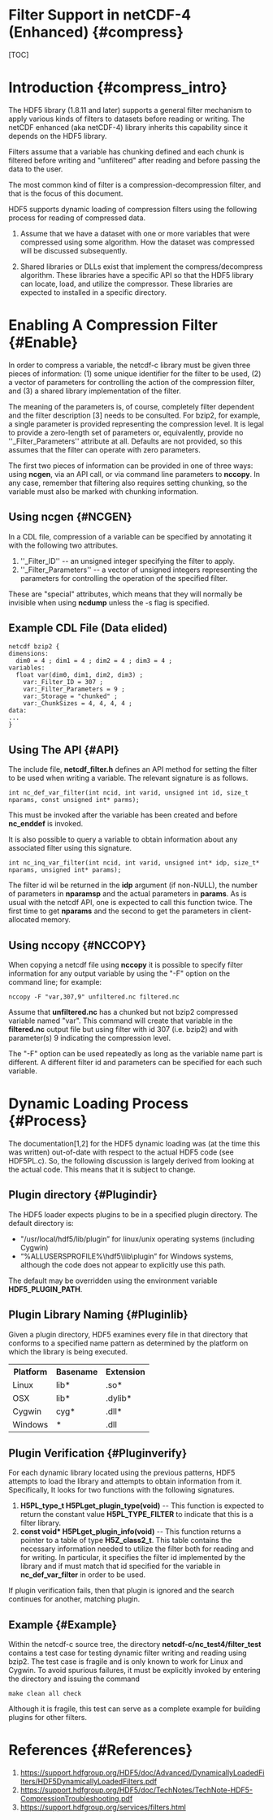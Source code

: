 Filter Support in netCDF-4 (Enhanced) {#compress}
=================================

[TOC]

Introduction {#compress_intro}
==================

The HDF5 library (1.8.11 and later) 
supports a general filter mechanism to apply various
kinds of filters to datasets before reading or writing. 
The netCDF enhanced (aka netCDF-4) library inherits this
capability since it depends on the HDF5 library.

Filters assume that a variable has chunking
defined and each chunk is filtered before
writing and "unfiltered" after reading and
before passing the data to the user.

The most common kind of filter is a compression-decompression
filter, and that is the focus of this document.

HDF5 supports dynamic loading of compression filters using the following
process for reading of compressed data.

1. Assume that we have a dataset with one or more variables that
were compressed using some algorithm. How the dataset was compressed
will be discussed subsequently.

2. Shared libraries or DLLs exist that implement the compress/decompress
algorithm. These libraries have a specific API so that the HDF5 library
can locate, load, and utilize the compressor.
These libraries are expected to installed in a specific
directory.

Enabling A Compression Filter {#Enable}
=============================

In order to compress a variable, the netcdf-c library
must be given three pieces of information:
(1) some unique identifier for the filter to be used,
(2) a vector of parameters for
controlling the action of the compression filter, and
(3) a shared library implementation of the filter.

The meaning of the parameters is, of course,
completely filter dependent and the filter
description [3] needs to be consulted. For
bzip2, for example, a single parameter is provided
representing the compression level.
It is legal to provide a zero-length set of parameters or,
equivalently, provide no ''_Filter_Parameters'' attribute
at all. Defaults are not provided, so this assumes that
the filter can operate with zero parameters.

The first two pieces of  information can be provided in one of three ways:
using __ncgen__, via an API call, or via command line parameters to __nccopy__.
In any case, remember that filtering also requires setting chunking, so the
variable must also be marked with chunking information.

Using ncgen {#NCGEN}
-------------

In a CDL file, compression of a variable can be specified
by annotating it with the following two attributes.

1. ''_Filter_ID'' -- an unsigned integer specifying the filter to apply.
2. ''_Filter_Parameters'' -- a vector of unsigned integers representing the
parameters for controlling the operation of the specified filter.

These are "special" attributes, which means that
they will normally be invisible
when using __ncdump__ unless the -s flag is specified.

Example CDL File (Data elided)
------------------------------
````
netcdf bzip2 {
dimensions:
  dim0 = 4 ; dim1 = 4 ; dim2 = 4 ; dim3 = 4 ;
variables:
  float var(dim0, dim1, dim2, dim3) ;
    var:_Filter_ID = 307 ;
    var:_Filter_Parameters = 9 ;
    var:_Storage = "chunked" ;
    var:_ChunkSizes = 4, 4, 4, 4 ;
data:
...
}
````

Using The API {#API}
-------------
The include file, __netcdf_filter.h__ defines
an API method for setting the filter to be used
when writing a variable. The relevant signature is
as follows.
````
int nc_def_var_filter(int ncid, int varid, unsigned int id, size_t nparams, const unsigned int* parms);
````
This must be invoked after the variable has been created and before
__nc_enddef__ is invoked.

It is also possible to query a variable to obtain information about
any associated filter using this signature.
````
int nc_inq_var_filter(int ncid, int varid, unsigned int* idp, size_t* nparams, unsigned int* params);

````
The filter id wil be returned in the __idp__ argument (if non-NULL),
the number of parameters in __nparamsp__ and the actual parameters in
__params__.  As is usual with the netcdf API, one is expected to call
this function twice. The first time to get __nparams__ and the
second to get the parameters in client-allocated memory.

Using nccopy {#NCCOPY}
-------------
When copying a netcdf file using __nccopy__ it is possible
to specify filter information for any output variable by
using the "-F" option on the command line; for example:
````
nccopy -F "var,307,9" unfiltered.nc filtered.nc
````
Assume that __unfiltered.nc__ has a chunked but not bzip2 compressed
variable named "var". This command will create that variable in
the __filtered.nc__ output file but using filter with id 307
(i.e. bzip2) and with parameter(s) 9 indicating the compression level.

The "-F" option can be used repeatedly as long as the variable name
part is different. A different filter id and parameters can be
specified for each such variable.

Dynamic Loading Process {#Process}
==========

The documentation[1,2] for the HDF5 dynamic loading was (at the time
this was written) out-of-date with respect to the actual HDF5 code
(see HDF5PL.c). So, the following discussion is largely derived
from looking at the actual code. This means that it is subject to change.

Plugin directory {#Plugindir}
----------------

The HDF5 loader expects plugins to be in a specified plugin directory.
The default directory is:
   * "/usr/local/hdf5/lib/plugin” for linux/unix operating systems (including Cygwin)
   * “%ALLUSERSPROFILE%\\hdf5\\lib\\plugin” for Windows systems, although the code
     does not appear to explicitly use this path.

The default may be overridden using the environment variable
__HDF5_PLUGIN_PATH__.

Plugin Library Naming {#Pluginlib}
---------------------

Given a plugin directory, HDF5 examines every file in that
directory that conforms to a specified name pattern
as determined by the platform on which the library is being executed.
<table>
<tr halign="center"><th>Platform<th>Basename<th>Extension
<tr halign="left"><td>Linux<td>lib*<td>.so*
<tr halign="left"><td>OSX<td>lib*<td>.dylib*
<tr halign="left"><td>Cygwin<td>cyg*<td>.dll*
<tr halign="left"><td>Windows<td>*<td>.dll
</table>

Plugin Verification {#Pluginverify}
-------------------
For each dynamic library located using the previous patterns,
HDF5 attempts to load the library and attempts to obtain information
from it. Specifically, It looks for two functions with the following
signatures.

1. __H5PL_type_t H5PLget_plugin_type(void)__ --
This function is expected to return the constant value
__H5PL_TYPE_FILTER__ to indicate that this is a filter library.
2. __const void* H5PLget_plugin_info(void)__ --
This function returns a pointer to a table of type __H5Z_class2_t__.
This table contains the necessary information needed to utilize the
filter both for reading and for writing. In particular, it specifies
the filter id implemented by the library and if must match that id
specified for the variable in __nc_def_var_filter__ in order to be used.

If plugin verification fails, then that plugin is ignored and
the search continues for another, matching plugin.

Example {#Example}
-------
Within the netcdf-c source tree, the directory __netcdf-c/nc_test4/filter_test__ contains
a test case for testing dynamic filter writing and reading
using bzip2. The test case is fragile and is only known to work for Linux
and Cygwin. To avoid spurious failures, it must be explicitly
invoked by entering the directory and issuing the command
````
make clean all check
````

Although it is fragile, this test can  serve as a complete example for building
plugins for other filters.

References {#References}
==========

1. https://support.hdfgroup.org/HDF5/doc/Advanced/DynamicallyLoadedFilters/HDF5DynamicallyLoadedFilters.pdf
2. https://support.hdfgroup.org/HDF5/doc/TechNotes/TechNote-HDF5-CompressionTroubleshooting.pdf
3. https://support.hdfgroup.org/services/filters.html

